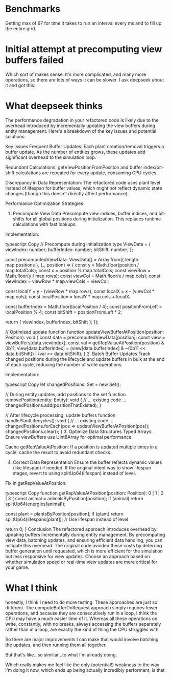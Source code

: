 # Benchmarks
Getting max of 67 for time it takes to run an interval every ms
and to fill up the entire grid.

# Initial attempt at precomputing view buffers failed

Which sort of makes sense. It's more complicated, and many more operations, so there are lots of ways it can be slower. I ask deepseek about it and got this:

# What deepseek thinks
The performance degradation in your refactored code is likely due to the overhead introduced by incrementally updating the view buffers during entity management. Here's a breakdown of the key issues and potential solutions:

Key Issues
Frequent Buffer Updates: Each plant creation/removal triggers a buffer update. As the number of entities grows, these updates add significant overhead to the simulation loop.

Redundant Calculations: getViewPositionFromPosition and buffer index/bit-shift calculations are repeated for every update, consuming CPU cycles.

Discrepancy in Data Representation: The refactored code uses plant level instead of lifespan for buffer values, which might not reflect dynamic state changes (though this doesn't directly affect performance).

Performance Optimization Strategies
1. Precompute View Data
Precompute view indices, buffer indices, and bit-shifts for all global positions during initialization. This replaces runtime calculations with fast lookups.

Implementation:

typescript
Copy
// Precompute during initialization
type ViewData = {
  viewIndex: number;
  bufferIndex: number;
  bitShift: number;
};

const precomputedViewData: ViewData[] = Array.from({ length: map.positions }, (_, position) => {
  const y = Math.floor(position / map.totalCols);
  const x = position % map.totalCols;
  const viewRow = Math.floor(y / map.rows);
  const viewCol = Math.floor(x / map.cols);
  const viewIndex = viewRow * map.viewCols + viewCol;
  
  const localY = y - (viewRow * map.rows);
  const localX = x - (viewCol * map.cols);
  const localPosition = localY * map.cols + localX;
  
  const bufferIndex = Math.floor(localPosition / 4);
  const positionFromLeft = localPosition % 4;
  const bitShift = positionFromLeft * 2;

  return { viewIndex, bufferIndex, bitShift };
});

// Optimized update function
function updateViewBufferAtPosition(position: Position): void {
  const data = precomputedViewData[position];
  const view = viewBuffers[data.viewIndex];
  const val = getRepValueAtPosition(position) & 0b11;
  view[data.bufferIndex] = (view[data.bufferIndex] & ~(0b11 << data.bitShift)) | (val << data.bitShift);
}
2. Batch Buffer Updates
Track changed positions during the lifecycle and update buffers in bulk at the end of each cycle, reducing the number of write operations.

Implementation:

typescript
Copy
let changedPositions: Set<Position> = new Set();

// During entity updates, add positions to the set
function removePosition(entity: Entity): void {
  // ... existing code ...
  changedPositions.add(positionThatExisted);
}

// After lifecycle processing, update buffers
function handlePlantLifecycles(): void {
  // ... existing code ...
  changedPositions.forEach(pos => updateViewBufferAtPosition(pos));
  changedPositions.clear();
}
3. Optimize Data Structures
Typed Arrays: Ensure viewBuffers use Uint8Array for optimal performance.

Cache getRepValueAtPosition: If a position is updated multiple times in a cycle, cache the result to avoid redundant checks.

4. Correct Data Representation
Ensure the buffer reflects dynamic values (like lifespan) if needed. If the original intent was to show lifespan stages, revert to using splitUp64(lifespan) instead of level.

Fix in getRepValueAtPosition:

typescript
Copy
function getRepValueAtPosition(position: Position): 0 | 1 | 2 | 3 {
  const animal = animalsByPosition[position];
  if (animal) return splitUp64(energies[animal]);

  const plant = plantsByPosition[position];
  if (plant) return splitUp64(lifespans[plant]); // Use lifespan instead of level

  return 0;
}
Conclusion
The refactored approach introduces overhead by updating buffers incrementally during entity management. By precomputing view data, batching updates, and ensuring efficient data handling, you can mitigate this overhead. The original code avoided these costs by deferring buffer generation until requested, which is more efficient for the simulation but less responsive for view updates. Choose an approach based on whether simulation speed or real-time view updates are more critical for your game.

# What I think
honestly, I think I need to do more testing. These approaches are just so different. The computeBufferOnRequest approach simply requires fewer operations, and because they are consecutively run in a loop, I think the CPU may have a much easier time of it. Whereas all these operations on write, constantly, with no breaks, always accessing the buffers separately rather than in a loop, are exactly the kind of thing the CPU struggles with.

So there are major improvements I can make that would involve batching the updates, and then running them all together.

But that's like...so similiar...to what I'm already doing.

Which really makes me feel like the only (potential!) weakness to the way I'm doing it now, which ends up being actually incredibly performant, is that 